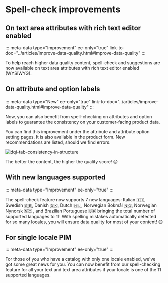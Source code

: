 # Spell-check improvements

## On text area attributes with rich text editor enabled
::: meta-data type="Improvement" ee-only="true" link-to-doc="../articles/improve-data-quality.html#improve-data-quality"
:::

To help reach higher data quality content, spell-check and suggestions are now available on text area attributes with rich text editor enabled (WYSIWYG).

## On attribute and option labels
::: meta-data type="New" ee-only="true" link-to-doc="../articles/improve-data-quality.html#improve-data-quality"
:::

Now, you can also benefit from spell-checking on attributes and option labels to guarantee the consistency on your customer-facing product data.

You can find this improvement under the attribute and attribute option setting pages. It is also available in the product form. New recommendations are listed, should we find errors. 

![dqi-tab-consistency-in-structure](../img/data-quality-attribute-label-spell-check.png)

The better the content, the higher the quality score! :wink:

## With new languages supported
::: meta-data type="Improvement" ee-only="true"
:::

The spell-check feature now supports 7 new languages: Italian 🇮🇹, Swedish 🇸🇪, Danish 🇩🇰, Dutch 🇳🇱, Norwegian Bokmål 🇳🇴, Norwegian Nynorsk 🇳🇴 , and Brazilian Portuguese 🇧🇷 bringing the total number of supported languages to 11! With spelling mistakes automatically detected for so many locales, you will ensure data quality for most of your content! :wink:

## For single locale PIM
::: meta-data type="Improvement" ee-only="true"
:::

For those of you who have a catalog with only one locale enabled, we've got some great news for you. You can now benefit from our spell-checking feature for all your text and text area attributes if your locale is one of the 11 supported languages.
